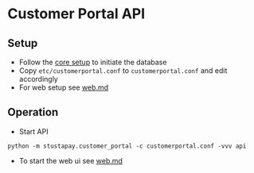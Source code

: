 # Customer Portal API

## Setup
- Follow the [core setup](core.md#setup) to initiate the database
- Copy `etc/customerportal.conf` to `customerportal.conf` and edit accordingly
- For web setup see [web.md](web.md#setup)

## Operation
- Start API
```shell
python -m stustapay.customer_portal -c customerportal.conf -vvv api
```
- To start the web ui see [web.md](web.md#running)
